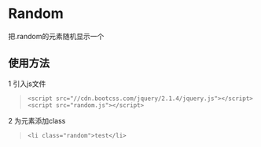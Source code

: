# Random
把.random的元素随机显示一个

## 使用方法
1 引入js文件
>`<script src="//cdn.bootcss.com/jquery/2.1.4/jquery.js"></script>`
>`<script src="random.js"></script>`

2 为元素添加class
>`<li class="random">test</li>`

